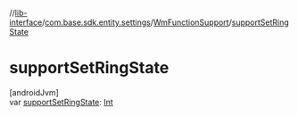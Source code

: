 //[lib-interface](../../../index.md)/[com.base.sdk.entity.settings](../index.md)/[WmFunctionSupport](index.md)/[supportSetRingState](support-set-ring-state.md)

# supportSetRingState

[androidJvm]\
var [supportSetRingState](support-set-ring-state.md): [Int](https://kotlinlang.org/api/latest/jvm/stdlib/kotlin/-int/index.html)
